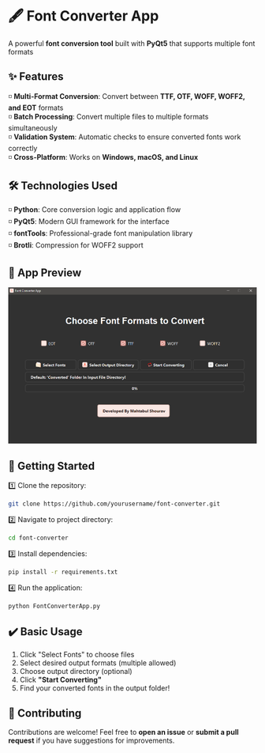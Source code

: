 # 🖋️ Font Converter App

A powerful **font conversion tool** built with **PyQt5** that supports multiple font formats  

## ✨ Features  
◽ **Multi-Format Conversion**: Convert between **TTF, OTF, WOFF, WOFF2, and EOT** formats   
◽ **Batch Processing**: Convert multiple files to multiple formats simultaneously  
◽ **Validation System**: Automatic checks to ensure converted fonts work correctly  
◽ **Cross-Platform**: Works on **Windows, macOS, and Linux**  

## 🛠️ Technologies Used  
◽ **Python**: Core conversion logic and application flow  
◽ **PyQt5**: Modern GUI framework for the interface  
◽ **fontTools**: Professional-grade font manipulation library  
◽ **Brotli**: Compression for WOFF2 support  

## 📸 App Preview  
![Font Converter Screenshot](https://github.com/mahtabulsouravv/font-converter/blob/main/Resources/Preview.PNG)  

## 🚀 Getting Started  
1️⃣ Clone the repository:  
```bash  
git clone https://github.com/yourusername/font-converter.git  
```  

2️⃣ Navigate to project directory:  
```bash  
cd font-converter  
```  

3️⃣ Install dependencies:  
```bash  
pip install -r requirements.txt  
```  

4️⃣ Run the application:  
```bash  
python FontConverterApp.py  
```  

## ✔️ Basic Usage  
1. Click "Select Fonts" to choose files
2. Select desired output formats (multiple allowed)  
3. Choose output directory (optional)  
4. Click **"Start Converting"**  
5. Find your converted fonts in the output folder!  

## 🤝 Contributing  
Contributions are welcome! Feel free to **open an issue** or **submit a pull request** if you have suggestions for improvements.  
